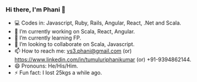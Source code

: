 ### Hi there, I'm Phani 👋

- 💻  Codes in: Javascript, Ruby, Rails, Angular, React, .Net and Scala.
- 🔭  I’m currently working on Scala, React, Angular.
- 🌱  I’m currently learning FP.
- 👯  I’m looking to collaborate on Scala, Javascript.
- 📫  How to reach me: vs3.phani@gmail.com (or) https://www.linkedin.com/in/tumuluriphanikumar (or) +91-9394862144.
- 😄  Pronouns: He/His/Him.
- ⚡  Fun fact: I lost 25kgs a while ago.
